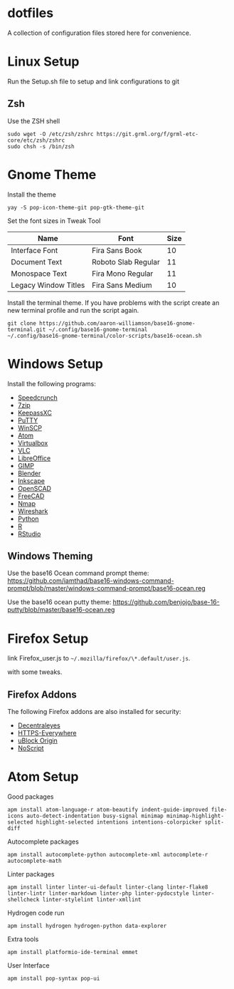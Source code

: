 # dotfiles

A collection of configuration files stored here for convenience.

# Linux Setup

Run the Setup.sh file to setup and link configurations to git

## Zsh

Use the ZSH shell

    sudo wget -O /etc/zsh/zshrc https://git.grml.org/f/grml-etc-core/etc/zsh/zshrc
    sudo chsh -s /bin/zsh

# Gnome Theme

Install the theme

    yay -S pop-icon-theme-git pop-gtk-theme-git

Set the font sizes in Tweak Tool

| Name                 | Font                | Size |
| -------------------- | ------------------- | ---- |
| Interface Font       | Fira Sans Book      | 10   |
| Document Text        | Roboto Slab Regular | 11   |
| Monospace Text       | Fira Mono Regular   | 11   |
| Legacy Window Titles | Fira Sans Medium    | 10   |

Install the terminal theme. If you have problems with the script create an new terminal profile and run the script again.

    git clone https://github.com/aaron-williamson/base16-gnome-terminal.git ~/.config/base16-gnome-terminal
    ~/.config/base16-gnome-terminal/color-scripts/base16-ocean.sh

# Windows Setup

Install the following programs:

-   [Speedcrunch](https://speedcrunch.org/)
-   [7zip](https://www.7-zip.org/download.html)
-   [KeepassXC](https://keepassxc.org/)
-   [PuTTY](https://www.chiark.greenend.org.uk/~sgtatham/putty/latest.html)
-   [WinSCP](https://winscp.net/eng/download.php)
-   [Atom](https://atom.io/)
-   [Virtualbox](https://www.virtualbox.org/wiki/Downloads)
-   [VLC](https://www.videolan.org/vlc/download-windows.html)
-   [LibreOffice](https://www.libreoffice.org/)
-   [GIMP](https://www.gimp.org/)
-   [Blender](https://www.blender.org/)
-   [Inkscape](https://inkscape.org/)
-   [OpenSCAD](https://www.openscad.org/)
-   [FreeCAD](https://www.freecadweb.org/)
-   [Nmap](https://nmap.org/download.html)
-   [Wireshark](https://www.wireshark.org/)
-   [Python](https://www.python.org/)
-   [R](https://www.r-project.org/)
-   [RStudio](https://www.rstudio.com/)

## Windows Theming

Use the base16 Ocean command prompt theme: <https://github.com/iamthad/base16-windows-command-prompt/blob/master/windows-command-prompt/base16-ocean.reg>

Use the base16 ocean putty theme: <https://github.com/benjojo/base-16-putty/blob/master/base16-ocean.reg>

# Firefox Setup

link Firefox_user.js to `~/.mozilla/firefox/\*.default/user.js`.

<!-- Based upon [This](https://github.com/pyllyukko/user.js) user.js file -->

with some tweaks.

## Firefox Addons

The following Firefox addons are also installed for security:

-   [Decentraleyes](https://addons.mozilla.org/en-US/firefox/addon/decentraleyes/)
-   [HTTPS-Everywhere](https://addons.mozilla.org/en-US/firefox/addon/https-everywhere/)
-   [uBlock Origin](https://addons.mozilla.org/en-US/firefox/addon/ublock-origin/)
-   [NoScript](https://addons.mozilla.org/en-US/firefox/addon/noscript/?src=search)

# Atom Setup

Good packages

    apm install atom-language-r atom-beautify indent-guide-improved file-icons auto-detect-indentation busy-signal minimap minimap-highlight-selected highlight-selected intentions intentions-colorpicker split-diff

Autocomplete packages

    apm install autocomplete-python autocomplete-xml autocomplete-r autocomplete-math

Linter packages

    apm install linter linter-ui-default linter-clang linter-flake8 linter-lintr linter-markdown linter-php linter-pydocstyle linter-shellcheck linter-stylelint linter-xmllint

Hydrogen code run

    apm install hydrogen hydrogen-python data-explorer

Extra tools

    apm install platformio-ide-terminal emmet

User Interface

    apm install pop-syntax pop-ui
